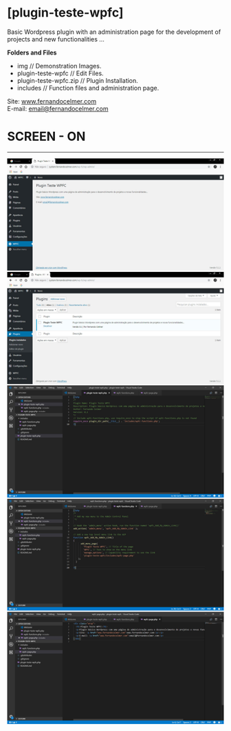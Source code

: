 # [plugin-teste-wpfc]

Basic Wordpress plugin with an administration page for the development of projects and new functionalities ...

<p><b>Folders and Files</b></p>
<ul>
	<li>img // Demonstration Images.</li>
	<li>plugin-teste-wpfc // Edit Files.</li>
	<li>plugin-teste-wpfc.zip // Plugin Installation.</li>
	<li>includes // Function files and administration page.</li>
</ul>

Site: www.fernandocelmer.com
</br>
E-mail: email@fernandocelmer.com

# SCREEN - ON 
________________________________
<p>
<img src="https://github.com/FernandoCelmer/plugin-teste-wpfc/blob/master/img/img-plugin-teste-wpfc-01.jpg?raw=true" alt="img-plugin-teste-wpfc-01.jpg">
<img src="https://github.com/FernandoCelmer/plugin-teste-wpfc/blob/master/img/img-plugin-teste-wpfc-02.jpg?raw=true" alt="img-plugin-teste-wpfc-02.jpg">
<img src="https://github.com/FernandoCelmer/plugin-teste-wpfc/blob/master/img/img-plugin-teste-wpfc-03.jpg?raw=true" alt="img-plugin-teste-wpfc-03.jpg">
<img src="https://github.com/FernandoCelmer/plugin-teste-wpfc/blob/master/img/img-plugin-teste-wpfc-04.jpg?raw=true" alt="img-plugin-teste-wpfc-04.jpg">
<img src="https://github.com/FernandoCelmer/plugin-teste-wpfc/blob/master/img/img-plugin-teste-wpfc-05.jpg?raw=true" alt="img-plugin-teste-wpfc-05.jpg"></p>


